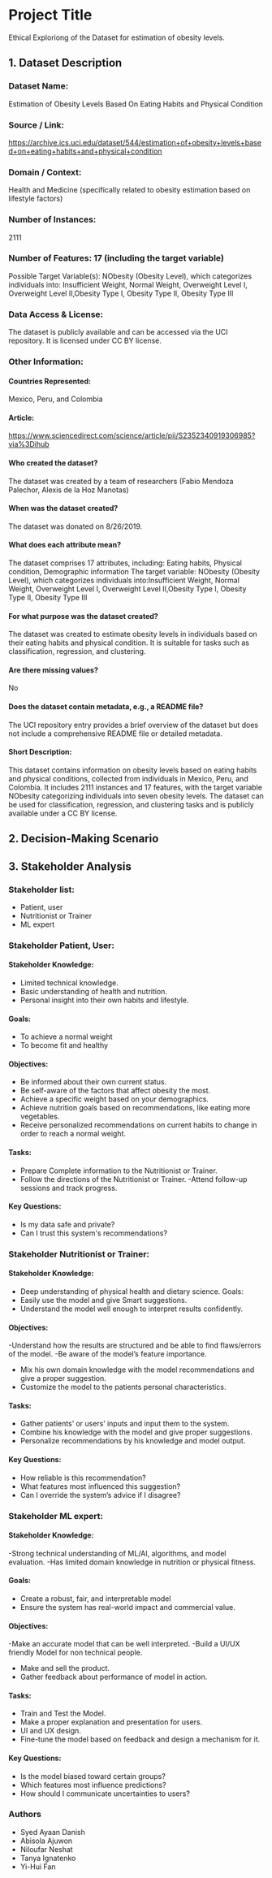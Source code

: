# Project Title
Ethical Exploriong of the Dataset for estimation of obesity levels.

## 1. Dataset Description
### Dataset Name:
Estimation of Obesity Levels Based On Eating Habits and Physical Condition
### Source / Link:
https://archive.ics.uci.edu/dataset/544/estimation+of+obesity+levels+based+on+eating+habits+and+physical+condition
### Domain / Context: 
Health and Medicine (specifically related to obesity estimation based on lifestyle factors)
### Number of Instances: 
2111
### Number of Features: 17 (including the target variable)
Possible Target Variable(s): NObesity (Obesity Level), which categorizes individuals into: Insufficient Weight, Normal Weight, Overweight Level I, Overweight Level II,Obesity Type I, Obesity Type II, Obesity Type III
### Data Access & License: 
The dataset is publicly available and can be accessed via the UCI repository. It is licensed under CC BY license.

### Other Information:
#### Countries Represented: 
Mexico, Peru, and Colombia
#### Article: 
https://www.sciencedirect.com/science/article/pii/S2352340919306985?via%3Dihub
#### Who created the dataset?
The dataset was created by a team of researchers (Fabio Mendoza Palechor, Alexis de la Hoz Manotas)
#### When was the dataset created?
The dataset was donated on 8/26/2019.
#### What does each attribute mean?
The dataset comprises 17 attributes, including: Eating habits, Physical condition, Demographic information The target variable: NObesity (Obesity Level), which categorizes individuals into:Insufficient Weight, Normal Weight, Overweight Level I, Overweight Level II,Obesity Type I, Obesity Type II, Obesity Type III
#### For what purpose was the dataset created?
The dataset was created to estimate obesity levels in individuals based on their eating habits and physical condition. It is suitable for tasks such as classification, regression, and clustering.
#### Are there missing values?
No
#### Does the dataset contain metadata, e.g., a README file?
The UCI repository entry provides a brief overview of the dataset but does not include a comprehensive README file or detailed metadata.
#### Short Description:
This dataset contains information on obesity levels based on eating habits and physical conditions, collected from individuals in Mexico, Peru, and Colombia. It includes 2111 instances and 17 features, with the target variable NObesity categorizing individuals into seven obesity levels. The dataset can be used for classification, regression, and clustering tasks and is publicly available under a CC BY license.

## 2. Decision-Making Scenario

## 3. Stakeholder Analysis
### Stakeholder list:
- Patient, user 
- Nutritionist or Trainer
- ML expert

### Stakeholder Patient, User:
#### Stakeholder Knowledge:
- Limited technical knowledge.
- Basic understanding of health and nutrition.
- Personal insight into their own habits and lifestyle.

#### Goals:
- To achieve a normal weight
- To become fit and healthy

#### Objectives:
- Be informed about their own current status.
- Be self-aware of the factors that affect obesity the most.
- Achieve a specific weight based on your demographics.
- Achieve nutrition goals based on recommendations, like eating more vegetables.
- Receive personalized recommendations on current habits to change in order to reach a normal weight.

#### Tasks:
- Prepare Complete information to the Nutritionist or Trainer.
- Follow the directions of the Nutritionist or Trainer.
-Attend follow-up sessions and track progress.

#### Key Questions:
- Is my data safe and private?
- Can I trust this system's recommendations?

### Stakeholder Nutritionist or Trainer:
#### Stakeholder Knowledge:
- Deep understanding of physical health and dietary science.
Goals:
- Easily use the model and give Smart suggestions.
- Understand the model well enough to interpret results confidently.

#### Objectives:
-Understand how the results are structured and be able to find flaws/errors of the model.
-Be aware of the model’s feature importance.
- Mix his own domain knowledge with the model recommendations and give a proper suggestion.
- Customize the model to the patients personal characteristics.

#### Tasks:
- Gather patients’ or users’ inputs and input them to the system.
- Combine his knowledge with the model and give proper suggestions.
- Personalize recommendations by his knowledge and model output.

#### Key Questions:
- How reliable is this recommendation?
- What features most influenced this suggestion?
- Can I override the system’s advice if I disagree?

### Stakeholder ML expert:
#### Stakeholder Knowledge:
-Strong technical understanding of ML/AI, algorithms, and model evaluation.
-Has limited domain knowledge in nutrition or physical fitness.

#### Goals:
- Create a robust, fair, and interpretable model
- Ensure the system has real-world impact and commercial value.

#### Objectives:
-Make an accurate model that can be well interpreted.
-Build a UI/UX friendly Model for non technical people.
- Make and sell the product.
- Gather feedback about performance of model in action.

#### Tasks:
- Train and Test the Model.
- Make a proper explanation and presentation for users.
- UI and UX design.
- Fine-tune the model based on feedback and design a mechanism for it.

#### Key Questions:
- Is the model biased toward certain groups?
- Which features most influence predictions?
- How should I communicate uncertainties to users?

### Authors
- Syed Ayaan Danish
- Abisola Ajuwon
- Niloufar Neshat 
- Tanya Ignatenko 
- Yi-Hui Fan



